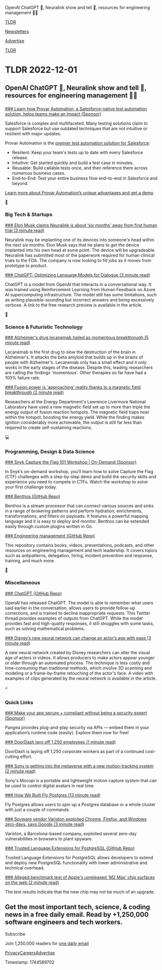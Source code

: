 OpenAI ChatGPT 🤖, Neuralink show and tell 🧠, resources for engineering management 👨‍💻

[TLDR](/)

[Newsletters](/newsletters)

[Advertise](https://advertise.tldr.tech/)

[TLDR](/)

# TLDR 2022-12-01

## OpenAI ChatGPT 🤖, Neuralink show and tell 🧠, resources for engineering management 👨‍💻

### 

[### Learn how Provar Automation, a Salesforce-native test automation solution, helps teams make an impact (Sponsor)](https://www.provartesting.com/product-tour/?utm_source=tldr&amp;utm_campaign=20221102)

Salesforce is complex and multifaceted. Many testing solutions claim to support Salesforce but use outdated techniques that are not intuitive or resilient with major updates.

Provar Automation is the [premier test automation solution for Salesforce](https://www.provartesting.com/product-tour/?utm_source=tldr&utm_campaign=20221102):

* Resilient: Keep your team's tests up to date with every Salesforce release.
* Intuitive: Get started quickly and build a test case in minutes.
* Reusable: Build callable tests once, and then reference them across numerous business cases.
* End-to-End: Test your entire business flow end-to-end in Salesforce and beyond.

[Learn more about Provar Automation’s unique advantages and get a demo](https://www.provartesting.com/product-tour/?utm_source=tldr&utm_campaign=20221102)

📱

### Big Tech & Startups

[### Elon Musk claims Neuralink is about ‘six months’ away from first human trial (3 minute read)](https://www.theverge.com/2022/11/30/23487307/neuralink-elon-musk-show-and-tell-2022?utm_source=tldrnewsletter)

Neuralink may be implanting one of its devices into someone's head within the next six months. Elon Musk says that he plans to get the device implanted into his own head at some point. The device will be upgradeable. Neuralink has submitted most of the paperwork required for human clinical trials to the FDA. The company is now looking to fill jobs as it moves from prototype to product.

[### ChatGPT: Optimizing Language Models for Dialogue (3 minute read)](https://openai.com/blog/chatgpt/?utm_source=tldrnewsletter)

ChatGPT is a model from OpenAI that interacts in a conversational way. It was trained using Reinforcement Learning from Human Feedback on Azure AI supercomputing infrastructure. The model still has some limitations, such as writing plausible-sounding but incorrect answers and being excessively verbose. A link to the free research preview is available in the article.

🚀

### Science & Futuristic Technology

[### Alzheimer's drug lecanemab hailed as momentous breakthrough (5 minute read)](https://www.bbc.com/news/health-63749586?utm_source=tldrnewsletter)

Lecanemab is the first drug to slow the destruction of the brain in Alzheimer's. It attacks the beta amyloid that builds up in the brains of people with Alzheimer's. Lecanemab only has a small effect and it only works in the early stages of the disease. Despite this, leading researchers are calling the findings 'momentous'. Other therapies so far have had a 100% failure rate.

[### Fusion power is 'approaching' reality thanks to a magnetic field breakthrough (2 minute read)](https://www.engadget.com/fusion-power-magnetic-field-ignition-study-195200137.html?src=rss?utm_source=tldrnewsletter)

Researchers at the Energy Department's Lawrence Livermore National Laboratory have used a new magnetic field set up to more than triple the energy output of fusion reaction hotspots. The magnetic field traps heat within the hotspot, boosting the energy yield. While the finding makes ignition considerably more achievable, the output is still far less than required to create self-sustaining reactions.

💻

### Programming, Design & Data Science

[### Snyk Capture the Flag 101 Workshop | On-Demand (Sponsor)](https://go.snyk.io/capture-the-flag-101-workshop1100-am.html?utm_campaign=CTF101-OnDemand&amp;utm_medium=Paid-Email&amp;utm_source=TLDR&amp;utm_content=capture-the-flag-101-workshop1100-am)

In Snyk’s on-demand workshop, you’ll learn how to solve Capture the Flag (CTF) challenges with a step-by-step demo and build the security skills and experience you need to compete in CTFs. Watch the workshop to solve your first challenge today.

[### Benthos (GitHub Repo)](https://github.com/benthosdev/benthos?utm_source=tldrnewsletter)

Benthos is a stream processor that can connect various sources and sinks in a range of brokering patterns and perform hydration, enrichments, transformations, and filters on payloads. It features a powerful mapping language and it is easy to deploy and monitor. Benthos can be extended easily through custom plugins written in Go.

[### Engineering management (GitHub Repo)](https://github.com/charlax/engineering-management?utm_source=tldrnewsletter)

This repository contains books, videos, presentations, podcasts, and other resources on engineering management and tech leadership. It covers topics such as antipatterns, delegation, hiring, incident prevention and response, training, and much more.

🎁

### Miscellaneous

[### ChatGPT (GitHub Repo)](https://threadreaderapp.com/blennon_/status/1598030775689302016)

OpenAI has released ChatGPT. The model is able to remember what users said earlier in the conversation, allows users to provide follow-up corrections, and is trained to decline inappropriate requests. This Twitter thread provides examples of outputs from ChatGPT. While the model provides fast and high-quality responses, it still struggles with some tasks, such as solving mathematical problems.

[### Disney’s new neural network can change an actor’s age with ease (3 minute read)](https://arstechnica.com/information-technology/2022/11/disney-creates-ai-fountain-of-youth-for-actors/?utm_source=tldrnewsletter)

A new neural network created by Disney researchers can alter the visual age of actors in videos. It allows producers to make actors appear younger or older through an automated process. The technique is less costly and time-consuming than traditional methods, which involve 3D scanning and modeling or a frame-by-frame retouching of the actor's face. A video with examples of clips generated by the neural network is available in the article.

⚡

### Quick Links

[### Make your app secure + compliant without being a security expert (Sponsor)](https://pangea.cloud/?utm_medium=email&amp;utm_source=newsletter-tdlr&amp;utm_campaign=tdlr-newsletter-dec)

Pangea provides plug-and-play security via APIs — embed them in your application’s runtime code (easily). Explore them now for free!

[### DoorDash lays off 1,250 employees (1 minute read)](https://www.cnbc.com/2022/11/30/doordash-lays-off-1250-employees.html?utm_source=tldrnewsletter)

DoorDash is laying off 1,250 corporate workers as part of a continued cost-cutting effort.

[### Sony is getting into the metaverse with a new motion-tracking system (2 minute read)](https://www.theverge.com/2022/11/30/23485732/sony-mocopi-motion-capture-metaverse-vr-avatar-announcement-price?utm_source=tldrnewsletter)

Sony's Mocopi is a portable and lightweight motion capture system that can be used to control digital avatars in real time.

[### How We Built Fly Postgres (13 minute read)](https://fly.io/blog/how-we-built-fly-postgres/?utm_source=tldrnewsletter)

Fly Postgres allows users to spin up a Postgres database or a whole cluster with just a couple of commands.

[### Spyware vendor Variston exploited Chrome, Firefox, and Windows zero-days, says Google (3 minute read)](https://techcrunch.com/2022/11/30/variston-spyware-chrome-firefox-windows/?utm_source=tldrnewsletter)

Variston, a Barcelona-based company, exploited several zero-day vulnerabilities in browsers to plant spyware.

[### Trusted Language Extensions for PostgreSQL (GitHub Repo)](https://github.com/aws/pg_tle?utm_source=tldrnewsletter)

Trusted Language Extensions for PostgreSQL allows developers to extend and deploy new PostgreSQL functionality with lower administrative and technical overhead.

[### Alleged benchmark test of Apple's unreleased 'M2 Max' chip surfaces on the web (2 minute read)](https://9to5mac.com/2022/11/30/benchmark-m2-max-chip-surfaces-on-the-web/?utm_source=tldrnewsletter)

The test results indicate that the new chip may not be much of an upgrade.

## Get the most important tech, science, & coding news in a free daily email. Read by +1,250,000 software engineers and tech workers.

Subscribe

Join 1,250,000 readers for [one daily email](/api/latest/tech)

[Privacy](/privacy)[Careers](https://jobs.ashbyhq.com/tldr.tech)[Advertise](/tech/advertise)

Timestamp: 1744589702
